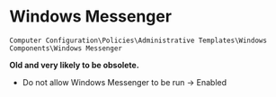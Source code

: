 # Windows Messenger

`Computer Configuration\Policies\Administrative Templates\Windows Components\Windows Messenger`

**Old and very likely to be obsolete.**

- Do not allow Windows Messenger to be run -> Enabled
